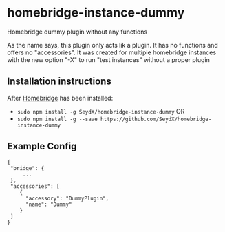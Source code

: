 # homebridge-instance-dummy
Homebridge dummy plugin without any functions

As the name says, this plugin only acts lik a plugin. It has no functions and offers no "accessories". It was created for multiple homebridge instances with the new option "-X" to run "test instances" without a proper plugin

## Installation instructions

After [Homebridge](https://github.com/nfarina/homebridge) has been installed:

-  ```sudo npm install -g SeydX/homebridge-instance-dummy```
OR
-  ```sudo npm install -g --save https://github.com/SeydX/homebridge-instance-dummy```

## Example Config

```
{
 "bridge": {
     ...
 },
 "accessories": [
    {
      "accessory": "DummyPlugin",
      "name": "Dummy"
    }
 ]
}
```
